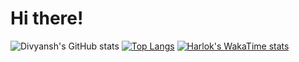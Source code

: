 # Hi there!
![Divyansh's GitHub stats](https://github-readme-stats.vercel.app/api?username=dpschauhan&show_icons=true&theme=dark)
[![Top Langs](https://github-readme-stats.vercel.app/api/top-langs/?username=dpschauhan&layout=donut&theme=dark)](https://github.com/dpschauhan/github-readme-stats)
[![Harlok's WakaTime stats](https://github-readme-stats.vercel.app/api/wakatime?username=dpschauhan&theme=dark)](https://github.com/dpschauhan/github-readme-stats)

